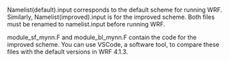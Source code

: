 Namelist(default).input corresponds to the default scheme for running WRF. Similarly, Namelist(improved).input is for the improved scheme. 
Both files must be renamed to namelist.input before running WRF. 

module_sf_mynn.F and module_bl_mynn.F contain the code for the improved scheme. 
You can use VSCode, a software tool, to compare these files with the default versions in WRF 4.1.3.
